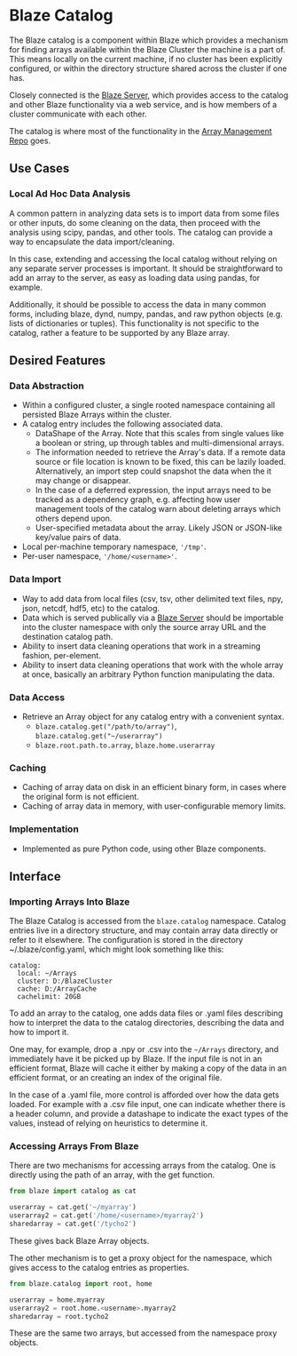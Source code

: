 ﻿Blaze Catalog
=============

The Blaze catalog is a component within Blaze which
provides a mechanism for finding arrays available
within the Blaze Cluster the machine is a part of.
This means locally on the current machine, if no
cluster has been explicitly configured, or within
the directory structure shared across the cluster
if one has.

Closely connected is the [Blaze Server](blaze-server.md),
which provides access to the catalog and other
Blaze functionality via a web service, and is how
members of a cluster communicate with each other.

The catalog is where most of the functionality
in the [Array Management
Repo](https://github.com/ContinuumIO/ArrayManagement)
goes.

Use Cases
---------

### Local Ad Hoc Data Analysis

A common pattern in analyzing data sets is to import
data from some files or other inputs, do some cleaning
on the data, then proceed with the analysis using scipy,
pandas, and other tools. The catalog can provide a way to
encapsulate the data import/cleaning.

In this case, extending and accessing the local
catalog without relying on any separate server
processes is important. It should be straightforward
to add an array to the server, as easy as loading
data using pandas, for example.

Additionally, it should be possible to access the
data in many common forms, including blaze, dynd,
numpy, pandas, and raw python objects (e.g. lists
of dictionaries or tuples). This functionality is
not specific to the catalog, rather a feature to
be supported by any Blaze array.

Desired Features
----------------

### Data Abstraction	

* Within a configured cluster, a single rooted
  namespace containing all persisted Blaze Arrays
  within the cluster.
* A catalog entry includes the following associated data.
  * DataShape of the Array. Note that this scales from
    single values like a boolean or string, up through
    tables and multi-dimensional arrays.
  * The information needed to retrieve the Array's
    data. If a remote data source or file location
    is known to be fixed, this can be lazily loaded.
    Alternatively, an import step could snapshot the
    data when the it may change or disappear.
  * In the case of a deferred expression, the input
    arrays need to be tracked as a dependency graph,
    e.g. affecting how user management tools of the
    catalog warn about deleting arrays which others
    depend upon.
  * User-specified metadata about the array.
    Likely JSON or JSON-like key/value pairs of data.
* Local per-machine temporary namespace, `'/tmp'`.
* Per-user namespace, `'/home/<username>'`.

### Data Import

* Way to add data from local files (csv, tsv,
  other delimited text files, npy, json, netcdf, hdf5,
  etc) to the catalog.
* Data which is served publically via
  a [Blaze Server](blaze-server.md) should be
  importable into the cluster namespace with only
  the source array URL and the destination catalog
  path.
* Ability to insert data cleaning operations
  that work in a streaming fashion, per-element.
* Ability to insert data cleaning operations
  that work with the whole array at once, basically
  an arbitrary Python function manipulating the data.

### Data Access

* Retrieve an Array object for any catalog entry
  with a convenient syntax.
    * `blaze.catalog.get("/path/to/array")`,
      `blaze.catalog.get("~/userarray")`
    * `blaze.root.path.to.array`,
      `blaze.home.userarray`

### Caching

* Caching of array data on disk in an efficient
  binary form, in cases where the original form
  is not efficient.
* Caching of array data in memory, with user-configurable
  memory limits.

### Implementation

* Implemented as pure Python code, using other Blaze
  components.

Interface
---------

### Importing Arrays Into Blaze

The Blaze Catalog is accessed from the `blaze.catalog`
namespace. Catalog entries live in a directory
structure, and may contain array data directly
or refer to it elsewhere. The configuration is
stored in the directory ~/.blaze/config.yaml,
which might look something like this:

```
catalog:
  local: ~/Arrays
  cluster: D:/BlazeCluster
  cache: D:/ArrayCache
  cachelimit: 20GB
```

To add an array to the catalog, one adds data
files or .yaml files describing how to interpret
the data to the catalog directories, describing the
data and how to import it.

One may, for example, drop a .npy or .csv into the
`~/Arrays` directory, and immediately have it be
picked up by Blaze. If the input file is not in
an efficient format, Blaze will cache it either
by making a copy of the data in an efficient format,
or an creating an index of the original file. 

In the case of a .yaml file, more control is afforded
over how the data gets loaded. For example with
a .csv file input, one can indicate whether there is
a header column, and provide a datashape to indicate
the exact types of the values, instead of relying
on heuristics to determine it.

### Accessing Arrays From Blaze

There are two mechanisms for accessing arrays
from the catalog. One is directly using the path
of an array, with the get function.

```python
from blaze import catalog as cat

userarray = cat.get('~/myarray')
userarray2 = cat.get('/home/<username>/myarray2')
sharedarray = cat.get('/tycho2')
```

These gives back Blaze Array objects.

The other mechanism is to get a proxy object for
the namespace, which gives access to the catalog
entries as properties.

```python
from blaze.catalog import root, home

userarray = home.myarray
userarray2 = root.home.<username>.myarray2
sharedarray = root.tycho2
```

These are the same two arrays, but accessed
from the namespace proxy objects.